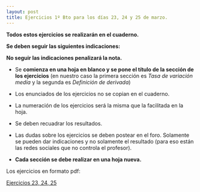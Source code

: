 ```yaml
---
layout: post
title: Ejercicios 1º Bto para los días 23, 24 y 25 de marzo.
---
```


**Todos estos ejercicios se realizarán en el cuaderno.**

 **Se deben seguir las siguientes indicaciones:**
 
**No seguir las indicaciones penalizará la nota.**

- Se **comienza en una hoja en blanco y se pone el título de la sección de los ejercicios** (en nuestro caso la primera sección es *Tasa de variación media* y la segunda es *Definición de derivada*)

- Los enunciados de los ejercicios no se copian en el cuaderno. 

- La numeración de los ejercicios será la misma que la facilitada en la hoja.

- Se deben recuadrar los resultados.

- Las dudas sobre los ejercicios se deben postear en el foro. Solamente se pueden dar indicaciones y no solamente el resultado (para eso están las redes sociales que no controla el profesor).

- **Cada sección se debe realizar en una hoja nueva.**

Los ejercicios en formato pdf:

[Ejercicios 23, 24, 25](../archivos/EjerciciosB232425.pdf)

